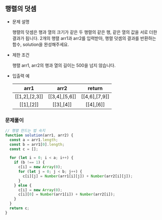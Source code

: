 ## 행렬의 덧셈

- 문제 설명

  행렬의 덧셈은 행과 열의 크기가 같은 두 행렬의 같은 행, 같은 열의 값을 서로 더한 결과가 됩니다. 2개의 행렬 arr1과 arr2를 입력받아, 행렬 덧셈의 결과를 반환하는 함수, solution을 완성해주세요.

- 제한 조건

  행렬 arr1, arr2의 행과 열의 길이는 500을 넘지 않습니다.

- 입출력 예

  |     arr1      |     arr2      |    return     |
  | :-----------: | :-----------: | :-----------: |
  | [[1,2],[2,3]] | [[3,4],[5,6]] | [[4,6],[7,9]] |
  |   [[1],[2]]   |   [[3],[4]]   |   [[4],[6]]   |

### 문제풀이

```jsx
// 행렬 만드는 법 숙지
function solution(arr1, arr2) {
  const a = arr1.length;
  const b = arr1[0].length;
  const c = [];

  for (let i = 0; i < a; i++) {
    if (b !== 1) {
      c[i] = new Array(0);
      for (let j = 0; j < b; j++) {
        c[i][j] = Number(arr1[i][j]) + Number(arr2[i][j]);
      }
    } else {
      c[i] = new Array(0);
      c[i][0] = Number(arr1[i]) + Number(arr2[i]);
    }
  }
  return c;
}
```
